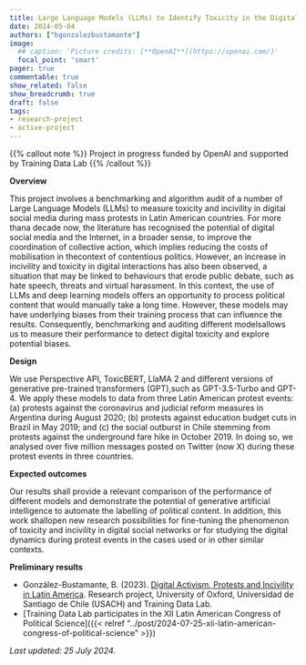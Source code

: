 ```yaml
---
title: Large Language Models (LLMs) to Identify Toxicity in the Digital Sphere during Protest Events in Latin America
date: 2024-05-04
authors: ["bgonzalezbustamante"]
image:
  ## caption: 'Picture credits: [**OpenAI**](https://openai.com/)'
  focal_point: 'smart'
pager: true
commentable: true
show_related: false
show_breadcrumb: true
draft: false
tags:
- research-project
- active-project
---
```


{{% callout note %}}
Project in progress funded by OpenAI and supported by Training Data Lab
{{% /callout %}}

<!--more-->

**Overview**

This project involves a benchmarking and algorithm audit of a number of Large Language Models (LLMs) to measure toxicity and incivility in digital social media during mass protests in Latin American countries. For more thana decade now, the literature has recognised the potential of digital social media and the Internet, in a broader sense, to improve the coordination of collective action, which implies reducing the costs of mobilisation in thecontext of contentious politics. However, an increase in incivility and toxicity in digital interactions has also been observed, a situation that may be linked to behaviours that erode public debate, such as hate speech, threats and virtual harassment. In this context, the use of LLMs and deep learning models offers an opportunity to process political content that would manually take a long time. However, these models may have underlying biases from their training process that can influence the results. Consequently, benchmarking and auditing different modelsallows us to measure their performance to detect digital toxicity and explore potential biases.

**Design**

We use Perspective API, ToxicBERT, LlaMA 2 and different versions of generative pre-trained transformers (GPT),such as GPT-3.5-Turbo and GPT-4. We apply these models to data from three Latin American protest events: (a) protests against the coronavirus and judicial reform measures in Argentina during August 2020; (b) protests against education budget cuts in Brazil in May 2019; and (c) the social outburst in Chile stemming from protests against the underground fare hike in October 2019. In doing so, we analysed over five million messages posted on Twitter (now X) during these protest events in three countries.

**Expected outcomes**

Our results shall provide a relevant comparison of the performance of different models and demonstrate the potential of generative artificial intelligence to automate the labelling of political content. In addition, this work shallopen new research possibilities for fine-tuning the phenomenon of toxicity and incivility in digital social networks or for studying the digital dynamics during protest events in the cases used or in other similar contexts.

**Preliminary results**

* González-Bustamante, B. (2023). [Digital Activism, Protests and Incivility in Latin America](https://doi.org/10.17605/OSF.IO/Q4G6P). Research project, University of Oxford, Universidad de Santiago de Chile (USACH) and Training Data Lab.
* [Training Data Lab participates in the XII Latin American Congress of Political Science]({{< relref "../post/2024-07-25-xii-latin-american-congress-of-political-science" >}})

_Last updated: 25 July 2024._